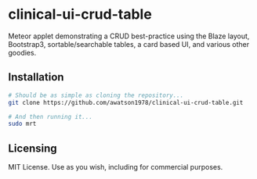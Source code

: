 clinical-ui-crud-table
================

Meteor applet demonstrating a CRUD best-practice using the Blaze layout, Bootstrap3, sortable/searchable tables, a card based UI, and various other goodies.

Installation  
------------------------

````sh
# Should be as simple as cloning the repository...  
git clone https://github.com/awatson1978/clinical-ui-crud-table.git

# And then running it...
sudo mrt
````


Licensing
------------------------

MIT License. Use as you wish, including for commercial purposes.
